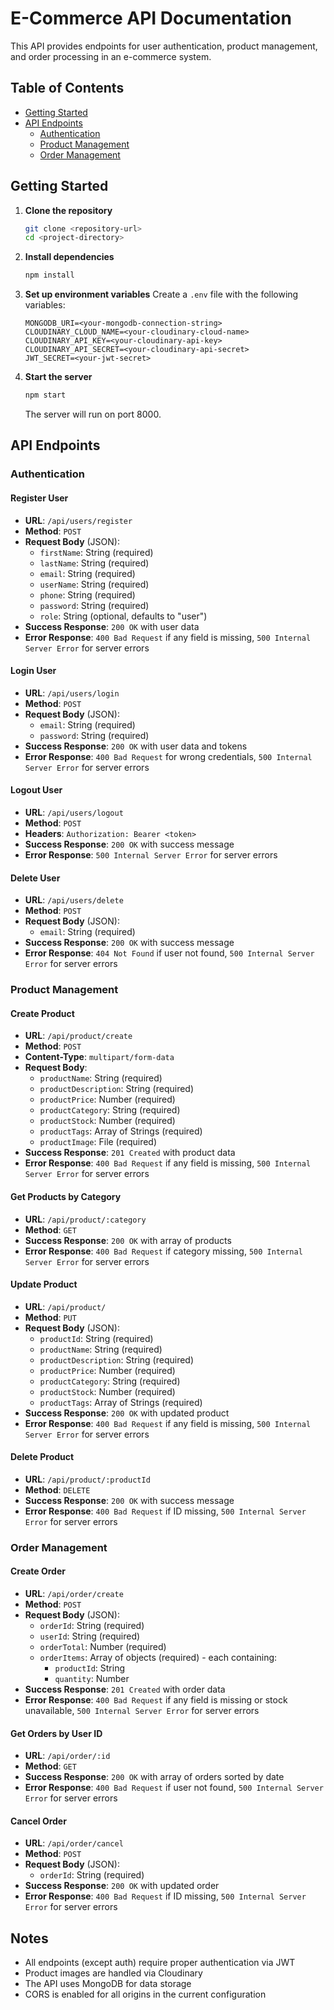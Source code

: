 # E-Commerce API Documentation

This API provides endpoints for user authentication, product management, and order processing in an e-commerce system.

## Table of Contents
- [Getting Started](#getting-started)
- [API Endpoints](#api-endpoints)
  - [Authentication](#authentication)
  - [Product Management](#product-management)
  - [Order Management](#order-management)

## Getting Started

1. **Clone the repository**
   ```bash
   git clone <repository-url>
   cd <project-directory>
   ```

2. **Install dependencies**
   ```bash
   npm install
   ```

3. **Set up environment variables**
   Create a `.env` file with the following variables:
   ```
   MONGODB_URI=<your-mongodb-connection-string>
   CLOUDINARY_CLOUD_NAME=<your-cloudinary-cloud-name>
   CLOUDINARY_API_KEY=<your-cloudinary-api-key>
   CLOUDINARY_API_SECRET=<your-cloudinary-api-secret>
   JWT_SECRET=<your-jwt-secret>
   ```

4. **Start the server**
   ```bash
   npm start
   ```
   The server will run on port 8000.

## API Endpoints

### Authentication

#### Register User
- **URL**: `/api/users/register`
- **Method**: `POST`
- **Request Body** (JSON):
  - `firstName`: String (required)
  - `lastName`: String (required)
  - `email`: String (required)
  - `userName`: String (required)
  - `phone`: String (required)
  - `password`: String (required)
  - `role`: String (optional, defaults to "user")
- **Success Response**: `200 OK` with user data
- **Error Response**: `400 Bad Request` if any field is missing, `500 Internal Server Error` for server errors

#### Login User
- **URL**: `/api/users/login`
- **Method**: `POST`
- **Request Body** (JSON):
  - `email`: String (required)
  - `password`: String (required)
- **Success Response**: `200 OK` with user data and tokens
- **Error Response**: `400 Bad Request` for wrong credentials, `500 Internal Server Error` for server errors

#### Logout User
- **URL**: `/api/users/logout`
- **Method**: `POST`
- **Headers**: `Authorization: Bearer <token>`
- **Success Response**: `200 OK` with success message
- **Error Response**: `500 Internal Server Error` for server errors

#### Delete User
- **URL**: `/api/users/delete`
- **Method**: `POST`
- **Request Body** (JSON):
  - `email`: String (required)
- **Success Response**: `200 OK` with success message
- **Error Response**: `404 Not Found` if user not found, `500 Internal Server Error` for server errors

### Product Management

#### Create Product
- **URL**: `/api/product/create`
- **Method**: `POST`
- **Content-Type**: `multipart/form-data`
- **Request Body**:
  - `productName`: String (required)
  - `productDescription`: String (required)
  - `productPrice`: Number (required)
  - `productCategory`: String (required)
  - `productStock`: Number (required)
  - `productTags`: Array of Strings (required)
  - `productImage`: File (required)
- **Success Response**: `201 Created` with product data
- **Error Response**: `400 Bad Request` if any field is missing, `500 Internal Server Error` for server errors

#### Get Products by Category
- **URL**: `/api/product/:category`
- **Method**: `GET`
- **Success Response**: `200 OK` with array of products
- **Error Response**: `400 Bad Request` if category missing, `500 Internal Server Error` for server errors

#### Update Product
- **URL**: `/api/product/`
- **Method**: `PUT`
- **Request Body** (JSON):
  - `productId`: String (required)
  - `productName`: String (required)
  - `productDescription`: String (required)
  - `productPrice`: Number (required)
  - `productCategory`: String (required)
  - `productStock`: Number (required)
  - `productTags`: Array of Strings (required)
- **Success Response**: `200 OK` with updated product
- **Error Response**: `400 Bad Request` if any field is missing, `500 Internal Server Error` for server errors

#### Delete Product
- **URL**: `/api/product/:productId`
- **Method**: `DELETE`
- **Success Response**: `200 OK` with success message
- **Error Response**: `400 Bad Request` if ID missing, `500 Internal Server Error` for server errors

### Order Management

#### Create Order
- **URL**: `/api/order/create`
- **Method**: `POST`
- **Request Body** (JSON):
  - `orderId`: String (required)
  - `userId`: String (required)
  - `orderTotal`: Number (required)
  - `orderItems`: Array of objects (required) - each containing:
    - `productId`: String
    - `quantity`: Number
- **Success Response**: `201 Created` with order data
- **Error Response**: `400 Bad Request` if any field is missing or stock unavailable, `500 Internal Server Error` for server errors

#### Get Orders by User ID
- **URL**: `/api/order/:id`
- **Method**: `GET`
- **Success Response**: `200 OK` with array of orders sorted by date
- **Error Response**: `400 Bad Request` if user not found, `500 Internal Server Error` for server errors

#### Cancel Order
- **URL**: `/api/order/cancel`
- **Method**: `POST`
- **Request Body** (JSON):
  - `orderId`: String (required)
- **Success Response**: `200 OK` with updated order
- **Error Response**: `400 Bad Request` if ID missing, `500 Internal Server Error` for server errors

## Notes
- All endpoints (except auth) require proper authentication via JWT
- Product images are handled via Cloudinary
- The API uses MongoDB for data storage
- CORS is enabled for all origins in the current configuration
